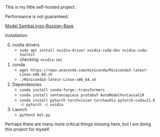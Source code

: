 This is my little self-hosted project.

Performance is not guaranteed.

[Model SambaLingo-Russian-Base](https://huggingface.co/sambanovasystems/SambaLingo-Russian-Base)

Installation:

0. nvidia drivers
    - ```sudo apt install nvidia-driver nvidia-cuda-dev nvidia-cuda-toolkit```
    - checking: `nvidia-smi`
1. conda
    - ```wget https://repo.anaconda.com/miniconda/Miniconda3-latest-Linux-x86_64.sh```
    - ```./Miniconda3-latest-Linux-x86_64.sh```
2. Dependencies
    - ```conda install conda-forge::transformers```
    - ```conda install sentencepiece protobuf AutoModelForCausalLM```
    - ```conda install pytorch torchvision torchaudio pytorch-cuda=11.8 -c pytorch -c nvidia```
3. Launch
    - ```python3 bot.py```

Perhaps there are many more critical things missing here, but I am doing this project for myself.